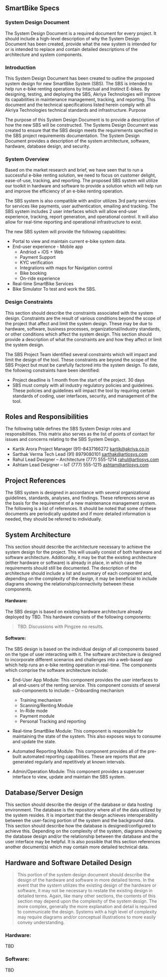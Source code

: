 ## SmartBike Specs

### System Design Document

The System Design Document is a required document for every project. It should include a high-level description of why the System Design Document has been created, provide what the new system is intended for or is intended to replace and contain detailed descriptions of the architecture and system components.

### Introduction

This System Design Document has been created to outline the proposed system design for new SmartBike System (SBS). The SBS is intended to help run e-bike renting operations by Intactual and Instinct E-bikes. By designing, testing, and deploying the SBS, Akriya Technologies will improve its capabilities in maintenance management, tracking, and reporting. This document and the technical specifications listed herein comply with all Akriya Technologies technical standards and infrastructure.
Purpose

The purpose of this System Design Document is to provide a description of how the new SBS will be constructed. The Systems Design Document was created to ensure that the SBS design meets the requirements specified in the SBS project requirements documentation. The System Design Document provides a description of the system architecture, software, hardware, database design, and security.

### System Overview

Based on the market research and brief, we have seen that to run a successful e-bike renting solution, we need to focus on customer delight, ease-of-use, tracking, and reporting. The proposed SBS system will utilize our toolkit in hardware and software to provide a solution which will help run and improve the efficiency of an e-bike renting operation.

The SBS system is also compatible with and/or utilizes 3rd party services for services like payments, user authentication, emailing and tracking. The SBS system includes 2 user interfaces which will allow end-user experience, tracking, report generation, and operational control. It will also allow for real-time reporting and operational infrastructure to exist.

The new SBS system will provide the following capabilities:

* Portal to view and maintain current e-bike system data.
* End-user experience - Mobile app
    * Andriod + iOS + Web
    * Payment Support
    * KYC verification
    * Integrations with maps for Navigation control
    * Bike booking
    * On-ride experience
* Real-time SmartBike Services
* Bike Simulator
To test and work the SBS.

### Design Constraints

This section should describe the constraints associated with the system design. Constraints are the result of various conditions beyond the scope of the project that affect and limit the system design. These may be due to hardware, software, business processes, organizational/industry standards, or other conditions which affect the system design. This section should provide a description of what the constraints are and how they affect or limit the system design.

The SBS Project Team identified several constraints which will impact and limit the design of the tool. These constraints are beyond the scope of the SBS Project but must be carefully factored into the system design. To date, the following constraints have been identified:

* Project deadline is 1 month from the start of the project. 30 days
* SBS must comply with all industry regulatory policies and guidelines. These policies and guidelines will impact the tool by requiring certain standards of coding, user interfaces, security, and management of the tool.

## Roles and Responsibilities


The following table defines the SBS System Design roles and responsibilities. This matrix also serves as the list of points of contact for issues and concerns relating to the SBS System Design.

* Kartik Arora     Project Manager     (91)-8437166272     kartik@akriya.co.in
* Sarthak Verma     Tech Lead    (91) 8979080101     sarthak@artiosys.com
* Rahul     Lead Designer – Architecture     (777) 555-1214     rahul@artiosys.com
* Ashtam     Lead Designer – IoT     (777) 555-1215     ashtam@artiosys.com

## Project References

The SBS system is designed in accordance with several organizational guidelines, standards, analyses, and findings. These references serve as the basis for the requirement of a new maintenance management system. The following is a list of references. It should be noted that some of these documents are periodically updated and if more detailed information is needed, they should be referred to individually.



## System Architecture

This section should describe the architecture necessary to achieve the system design for the project. This will usually consist of both hardware and software architecture. Additionally, it may be that the existing architecture (either hardware or software) is already in place, in which case the requirements should still be documented. The description of the architecture should include a list and summary of each component and, depending on the complexity of the design, it may be beneficial to include diagrams showing the relationship/connectivity between these components.

#### Hardware:

The SBS design is based on existing hardware architecture already deployed by TBD. This hardware consists of the following components:

> TBD. Discussions with Pingzee no results. 

#### Software:

The SBS design is based on the individual design of all components based on the type of user interacting with it. The software architecture is designed to incorporate different scenarios and challenges into a web-based app which help runs an e-bike renting operation in real-time. The components which comprise the software architecture include:

* End-User App Module: This component provides the user interfaces to all end-users of the renting service. This component consists of several sub-components to include:
    – Onboarding mechanism
    - Training mechanism
    - Scanning/Renting Module
    - In-Ride mode
    - Payment module
    - Personal Tracking and reporting
    
* Real-time SmartBike Module: This component is responsible for maintaining the state of the system. This also exposes ways to consume and update the state.

* Automated Reporting Module: This component provides all of the pre-built automated reporting capabilities. These are reports that are generated regularly and repetitively at known intervals.

* Admin/Operation Module: This component provides a superuser interface to view, update and maintain the SBS system. 


## Database/Server Design

This section should describe the design of the database or data hosting environment. The database is the repository where all of the data utilized by the system resides. It is important that the design achieves interoperability between the user-facing portion of the system and the background data. This section should describe how the database is designed/configured to achieve this. Depending on the complexity of the system, diagrams showing the database design and/or the relationship between the database and the user interface may be helpful. It is also possible that this section references another document(s) which may contain more detailed technical data.


## Hardware and Software Detailed Design
> This portion of the system design document should describe the design of the hardware and software in more detailed terms. In the event that the system utilizes the existing design of the hardware or software, it may not be necessary to restate the existing design in detailed terms. Again, like many other sections, the contents of this section may depend upon the complexity of the system design. The more complex, generally the more explanation and detail is required to communicate the design. Systems with a high level of complexity may require diagrams and/or conceptual illustrations to more easily convey understanding.

### Hardware:

TBD

### Software:

TBD
